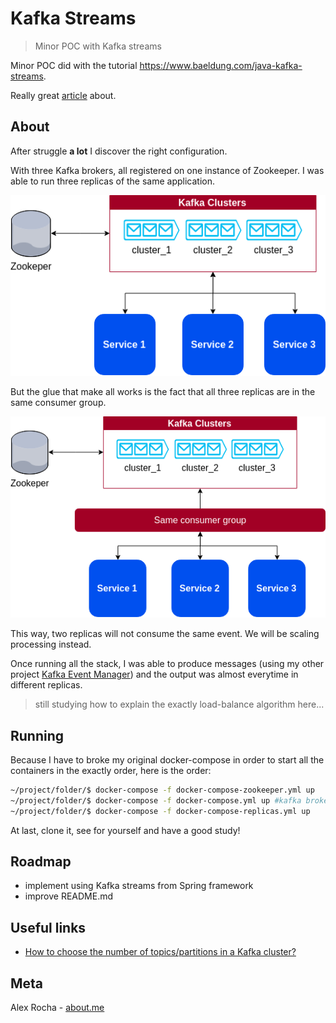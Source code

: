 # Kafka Streams
> Minor POC with Kafka streams

Minor POC did with the tutorial https://www.baeldung.com/java-kafka-streams.

Really great [article](https://balamaci.ro/kafka-streams-for-stream-processing/) about.

## About

After struggle **a lot** I discover the right configuration.

With three Kafka brokers, all registered on one instance of Zookeeper.
I was able to run three replicas of the same application.

![overview](overview.png)

But the glue that make all works is the fact that all three replicas are in the same consumer group.

![glue-trick](glue-trick.png)

This way, two replicas will not consume the same event. We will be scaling processing instead.

Once running all the stack, I was able to produce messages (using my other project [Kafka Event Manager](https://github.com/alexrochas/kafka_event_manager)) and the output was almost everytime in different replicas. 

> still studying how to explain the exactly load-balance algorithm here...

## Running

Because I have to broke my original docker-compose in order to start all the containers in the exactly order, here is the order:

```bash
~/project/folder/$ docker-compose -f docker-compose-zookeeper.yml up
~/project/folder/$ docker-compose -f docker-compose.yml up #kafka brokers
~/project/folder/$ docker-compose -f docker-compose-replicas.yml up
```

At last, clone it, see for yourself and have a good study!

## Roadmap

 * implement using Kafka streams from Spring framework
 * improve README.md

## Useful links

* [How to choose the number of topics/partitions in a Kafka cluster? ](https://balamaci.ro/kafka-streams-for-stream-processing/)

## Meta

Alex Rocha - [about.me](http://about.me/alex.rochas)
